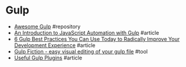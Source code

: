 # Gulp

- [Awesome Gulp](https://github.com/alferov/awesome-gulp) #repository
- [An Introduction to JavaScript Automation with Gulp](http://www.toptal.com/nodejs/an-introduction-to-automation-with-gulp) #article
- [6 Gulp Best Practices You Can Use Today to Radically Improve Your Development Experience](http://blog.rangle.io/angular-gulp-bestpractices) #article
- [Gulp Fiction - easy visual editing of your gulp file](http://gulpfiction.divshot.io) #tool
- [Useful Gulp Plugins](http://tonyfreed.com/blog/useful_gulp_plugins) #article

